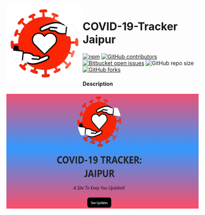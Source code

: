 <img src="public/image/covid-image-(1).png" alt="diseasephoto" align ="left" height="200" width="200"/>

# COVID-19-Tracker Jaipur
[![npm](https://img.shields.io/npm/v/npm?logo=NPM)](https://www.npmjs.com/package/package-list)
[![GitHub contributors](https://img.shields.io/github/contributors/COVID19-Tracker-For-Jaipurites/COVID-19-?color=green&style=plastic)](https://github.com/COVID19-Tracker-For-Jaipurites/COVID-19-/graphs/contributors)
[![Bitbucket open issues](https://img.shields.io/bitbucket/issues/COVID19-Tracker-For-Jaipurites/COVID-19-?style=plastic)](https://github.com/COVID19-Tracker-For-Jaipurites/COVID-19-/issues)
![GitHub repo size](https://img.shields.io/github/repo-size/COVID19-Tracker-For-Jaipurites/COVID-19-?color=%09%2332CD32)
[![GitHub forks](https://img.shields.io/github/forks/COVID19-Tracker-For-Jaipurites/COVID-19-?style=social)](https://github.com/COVID19-Tracker-For-Jaipurites/COVID-19-/network/members)

#### Description


<img src="public/image/homepage.png" alt="diseasephoto" align ="left" height="300" width="700">

